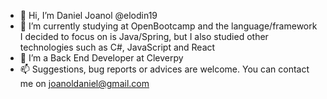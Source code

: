 - 👋 Hi, I’m Daniel Joanol @elodin19
- 🌱 I’m currently studying at OpenBootcamp and the language/framework I decided to focus on is Java/Spring, but I also studied other technologies such as C#, JavaScript and React
- 💞️ I’m a Back End Developer at Cleverpy
- 📫 Suggestions, bug reports or advices are welcome. You can contact me on joanoldaniel@gmail.com

<!---
elodin19/elodin19 is a ✨ special ✨ repository because its `README.md` (this file) appears on your GitHub profile.
You can click the Preview link to take a look at your changes.
--->
